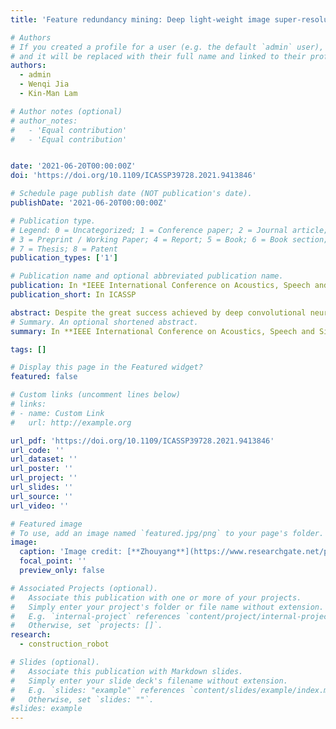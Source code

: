 ```yaml
---
title: 'Feature redundancy mining: Deep light-weight image super-resolution model'

# Authors
# If you created a profile for a user (e.g. the default `admin` user), write the username (folder name) here
# and it will be replaced with their full name and linked to their profile.
authors:
  - admin
  - Wenqi Jia
  - Kin-Man Lam

# Author notes (optional)
# author_notes:
#   - 'Equal contribution'
#   - 'Equal contribution'


date: '2021-06-20T00:00:00Z'
doi: 'https://doi.org/10.1109/ICASSP39728.2021.9413846'

# Schedule page publish date (NOT publication's date).
publishDate: '2021-06-20T00:00:00Z'

# Publication type.
# Legend: 0 = Uncategorized; 1 = Conference paper; 2 = Journal article;
# 3 = Preprint / Working Paper; 4 = Report; 5 = Book; 6 = Book section;
# 7 = Thesis; 8 = Patent
publication_types: ['1']

# Publication name and optional abbreviated publication name.
publication: In *IEEE International Conference on Acoustics, Speech and Signal Processing (ICASSP), 2021*
publication_short: In ICASSP

abstract: Despite the great success achieved by deep convolutional neural network (CNN)-based models in the single image super-resolution (SISR) problem, the requirement of high computational complexity, accompanied with the deep CNN models, makes it less applicable in embedded devices, e.g., mobile phones. Recently, deep light-weight models for the SISR problem have been in demand for industrial applications, and have caught the attention of many researchers. The strategies of cascading several small networks and multi-path feature extraction have shown their effectiveness in most of the existing methods. In this paper, by considering the correlation and redundancy of feature maps, we propose a feature information mining network to efficiently investigate the features, for the SISR problem. Experiment results show that our proposed model achieves the best balance between the performance and the model size, compared with other competitive deep SR models.
# Summary. An optional shortened abstract.
summary: In **IEEE International Conference on Acoustics, Speech and Signal Processing (ICASSP)**, 2021.

tags: []

# Display this page in the Featured widget?
featured: false

# Custom links (uncomment lines below)
# links:
# - name: Custom Link
#   url: http://example.org

url_pdf: 'https://doi.org/10.1109/ICASSP39728.2021.9413846'
url_code: ''
url_dataset: ''
url_poster: ''
url_project: ''
url_slides: ''
url_source: ''
url_video: ''

# Featured image
# To use, add an image named `featured.jpg/png` to your page's folder.
image:
  caption: 'Image credit: [**Zhouyang**](https://www.researchgate.net/profile/Zhou-Yang-18/research)'
  focal_point: ''
  preview_only: false

# Associated Projects (optional).
#   Associate this publication with one or more of your projects.
#   Simply enter your project's folder or file name without extension.
#   E.g. `internal-project` references `content/project/internal-project/index.md`.
#   Otherwise, set `projects: []`.
research:
  - construction_robot

# Slides (optional).
#   Associate this publication with Markdown slides.
#   Simply enter your slide deck's filename without extension.
#   E.g. `slides: "example"` references `content/slides/example/index.md`.
#   Otherwise, set `slides: ""`.
#slides: example
---
```

